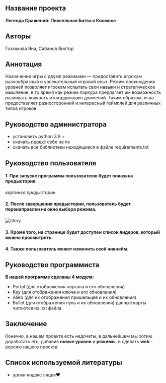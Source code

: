 ## Название проекта
**Легенда Сражений: Пиксельная Битва в Космосе**
## Авторы
Гозюмова Яна, Сабанов Виктор
## Аннотация
Назначение игры с двумя режимами — предоставить игрокам разнообразный и увлекательный игровой опыт. 
Режим прохождения уровней позволяет игрокам испытать свои навыки и стратегическое мышление, в то время как режим паркура предлагает им возможность развивать ловкость и координацию движений. 
Таким образом, игра предоставляет разносторонний и интересный геймплей для различных типов игроков.
## Руководство администратора
- установить python 3.9 +
- скачать [проект](https://github.com/nnnniger/pyGame_project_) себе на пк
- скачать все библиотеки находящиеся в файле requirements.txt
## Руководство пользователя
#### 1. При запуске программы пользователю будет показана предыстория.<p>
*картинка предыстории*
#### 2. После завершения предыстории, пользователь будет перенаправлен на окно выбора режима.

![story](https://github.com/nnnniger/pyGame_project_/assets/151550700/1324f9ad-3f7e-4d43-965c-f1db7d101537)
#### 3. Кроме того, на странице будет доступен список лидеров, который можно просмотреть.
#### 4. Также пользователь может изменить свой никнейм.
## Руководство программиста
**В нашей программе сделаны 4 модуля:**
- Portal (для отображения портала и его обновления)
- Key (для отображения ключа и его обновления)
- Alien (для их отображения пришельцев и их обновления)
- Bullet (для отображения пуль и их обновления)
данные карты читаются из .txt файла 

## Заключение
Конечно, в нашем проекте есть недочеты, в дальнейшем мы хотим доработать его, добавив **новые уровни** и **режимы**, и сделать **web** - версию нашего проекта
## Список используемой литературы
- уроки яндекс лицея❤
